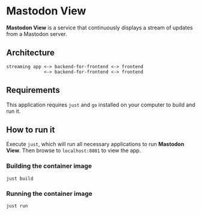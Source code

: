 # Mastodon View

__Mastodon View__ is a service that continuously displays a stream of updates from a Mastodon server.

## Architecture

```plaintext
streaming app <-> backend-for-frontend <-> frontend
              <-> backend-for-frontend <-> frontend
```

## Requirements

This application requires `just` and `go` installed on your computer to build and run it.

## How to run it

Execute `just`, which will run all necessary applications to run __Mastodon View__. Then browse to `localhost:8081` to view the app.

### Building the container image

```
just build
```

### Running the container image

```
just run
```
